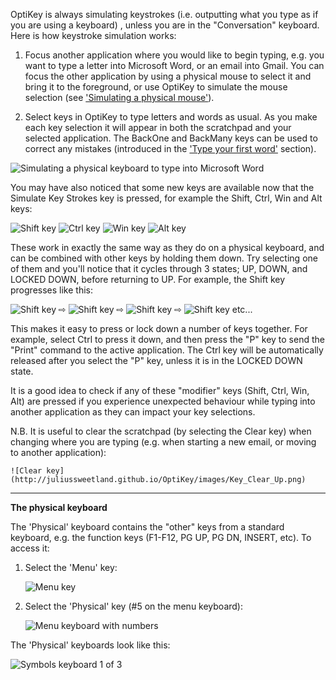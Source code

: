 OptiKey is always simulating keystrokes (i.e. outputting what you type as if you are using a keyboard) , unless you are in the "Conversation" keyboard. Here is how keystroke simulation works:

1. Focus another application where you would like to begin typing, e.g. you want to type a letter into Microsoft Word, or an email into Gmail. You can focus the other application by using a physical mouse to select it and bring it to the foreground, or use OptiKey to simulate the mouse selection (see ['Simulating a physical mouse'](https://github.com/JuliusSweetland/OptiKey/wiki/User-Guide#simulate-a-physical-mouse)).

2. Select keys in OptiKey to type letters and words as usual. As you make each key selection it will appear in both the scratchpad and your selected application. The BackOne and BackMany keys can be used to correct any mistakes (introduced in the ['Type your first word'](https://github.com/JuliusSweetland/OptiKey/wiki/User-Guide#type-your-first-word) section).

![Simulating a physical keyboard to type into Microsoft Word](http://juliussweetland.github.io/OptiKey/images/Typing_Into_Word.png)

You may have also noticed that some new keys are available now that the Simulate Key Strokes key is pressed, for example the Shift, Ctrl, Win and Alt keys:

![Shift key](http://juliussweetland.github.io/OptiKey/images/Key_Shift_Up.png)
![Ctrl key](http://juliussweetland.github.io/OptiKey/images/Key_Ctrl_Up.png)
![Win key](http://juliussweetland.github.io/OptiKey/images/Key_Win_Up.png)
![Alt key](http://juliussweetland.github.io/OptiKey/images/Key_Alt_Up.png)

These work in exactly the same way as they do on a physical keyboard, and can be combined with other keys by holding them down. Try selecting one of them and you'll notice that it cycles through 3 states; UP, DOWN, and LOCKED DOWN, before returning to UP. For example, the Shift key progresses like this:

![Shift key](http://juliussweetland.github.io/OptiKey/images/Key_Shift_Up.png)
 ⇨ 
![Shift key](http://juliussweetland.github.io/OptiKey/images/Key_Shift_Down.png)
 ⇨ 
![Shift key](http://juliussweetland.github.io/OptiKey/images/Key_Shift_Locked_Down.png)
 ⇨ 
![Shift key](http://juliussweetland.github.io/OptiKey/images/Key_Shift_Up.png)
etc...

This makes it easy to press or lock down a number of keys together. For example, select Ctrl to press it down, and then press the "P" key to send the "Print" command to the active application. The Ctrl key will be automatically released after you select the "P" key, unless it is in the LOCKED DOWN state.

It is a good idea to check if any of these "modifier" keys (Shift, Ctrl, Win, Alt) are pressed if you experience unexpected behaviour while typing into another application as they can impact your key selections.

N.B. It is useful to clear the scratchpad (by selecting the Clear key) when changing where you are typing (e.g. when starting a new email, or moving to another application):

    ![Clear key](http://juliussweetland.github.io/OptiKey/images/Key_Clear_Up.png)

---

**The physical keyboard**

The 'Physical' keyboard contains the "other" keys from a standard keyboard, e.g. the function keys (F1-F12, PG UP, PG DN, INSERT, etc). To access it:

1. Select the 'Menu' key:

    ![Menu key](http://juliussweetland.github.io/OptiKey/images/Key_Menu_Up.png)

2. Select the 'Physical' key (#5 on the menu keyboard):

    ![Menu keyboard with numbers](http://juliussweetland.github.io/OptiKey/images/Keyboard_Menu_Numbered.png)

The 'Physical' keyboards look like this:

![Symbols keyboard 1 of 3](http://juliussweetland.github.io/OptiKey/images/Keyboard_Physical.png)